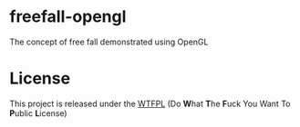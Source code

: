 # freefall-opengl
The concept of free fall demonstrated using OpenGL

# License
[wtfpl]: https://github.com/anaghadudihalli/freefall-opengl/blob/master/license.png "Do What the Fuck You Want To Public License"

This project is released under the [WTFPL](http://www.wtfpl.net/txt/copying/) (Do **W**hat **T**he **F**uck You Want To **P**ublic **L**icense)

